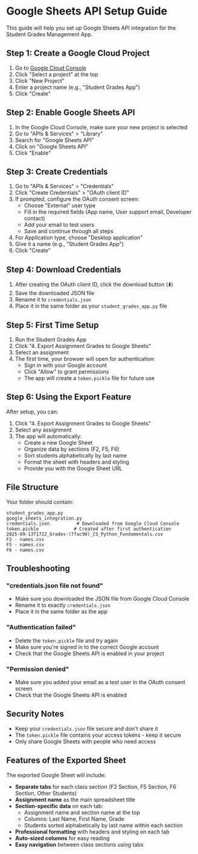 # Google Sheets API Setup Guide

This guide will help you set up Google Sheets API integration for the Student Grades Management App.

## Step 1: Create a Google Cloud Project

1. Go to [Google Cloud Console](https://console.cloud.google.com/)
2. Click "Select a project" at the top
3. Click "New Project"
4. Enter a project name (e.g., "Student Grades App")
5. Click "Create"

## Step 2: Enable Google Sheets API

1. In the Google Cloud Console, make sure your new project is selected
2. Go to "APIs & Services" > "Library"
3. Search for "Google Sheets API"
4. Click on "Google Sheets API"
5. Click "Enable"

## Step 3: Create Credentials

1. Go to "APIs & Services" > "Credentials"
2. Click "Create Credentials" > "OAuth client ID"
3. If prompted, configure the OAuth consent screen:
   - Choose "External" user type
   - Fill in the required fields (App name, User support email, Developer contact)
   - Add your email to test users
   - Save and continue through all steps
4. For Application type, choose "Desktop application"
5. Give it a name (e.g., "Student Grades App")
6. Click "Create"

## Step 4: Download Credentials

1. After creating the OAuth client ID, click the download button (⬇️)
2. Save the downloaded JSON file
3. Rename it to `credentials.json`
4. Place it in the same folder as your `student_grades_app.py` file

## Step 5: First Time Setup

1. Run the Student Grades App
2. Click "4. Export Assignment Grades to Google Sheets"
3. Select an assignment
4. The first time, your browser will open for authentication:
   - Sign in with your Google account
   - Click "Allow" to grant permissions
   - The app will create a `token.pickle` file for future use

## Step 6: Using the Export Feature

After setup, you can:
1. Click "4. Export Assignment Grades to Google Sheets"
2. Select any assignment
3. The app will automatically:
   - Create a new Google Sheet
   - Organize data by sections (F2, F5, F6)
   - Sort students alphabetically by last name
   - Format the sheet with headers and styling
   - Provide you with the Google Sheet URL

## File Structure

Your folder should contain:
```
student_grades_app.py
google_sheets_integration.py
credentials.json          # Downloaded from Google Cloud Console
token.pickle             # Created after first authentication
2025-09-13T1722_Grades-(7fac90)_CS_Python_Fundamentals.csv
F2 - names.csv
F5 - names.csv
F6 - names.csv
```

## Troubleshooting

### "credentials.json file not found"
- Make sure you downloaded the JSON file from Google Cloud Console
- Rename it to exactly `credentials.json`
- Place it in the same folder as the app

### "Authentication failed"
- Delete the `token.pickle` file and try again
- Make sure you're signed in to the correct Google account
- Check that the Google Sheets API is enabled in your project

### "Permission denied"
- Make sure you added your email as a test user in the OAuth consent screen
- Check that the Google Sheets API is enabled

## Security Notes

- Keep your `credentials.json` file secure and don't share it
- The `token.pickle` file contains your access tokens - keep it secure
- Only share Google Sheets with people who need access

## Features of the Exported Sheet

The exported Google Sheet will include:
- **Separate tabs** for each class section (F2 Section, F5 Section, F6 Section, Other Students)
- **Assignment name** as the main spreadsheet title
- **Section-specific data** on each tab:
  - Assignment name and section name at the top
  - Columns: Last Name, First Name, Grade
  - Students sorted alphabetically by last name within each section
- **Professional formatting** with headers and styling on each tab
- **Auto-sized columns** for easy reading
- **Easy navigation** between class sections using tabs
